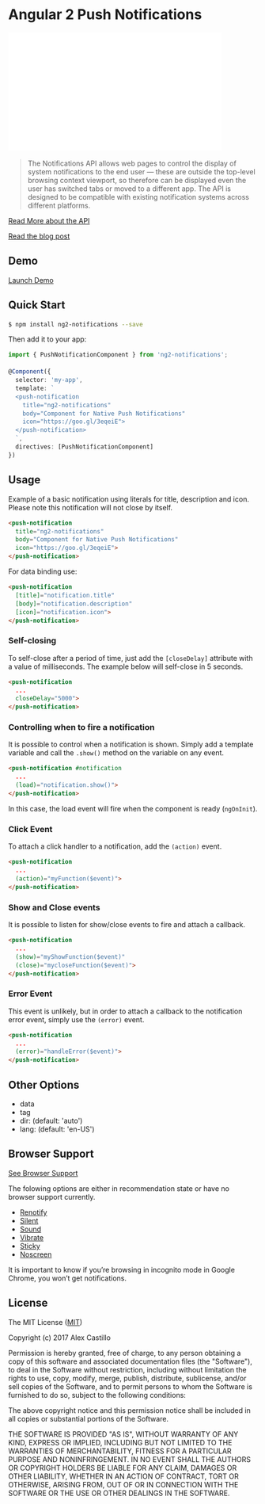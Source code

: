 # Angular 2 Push Notifications

[![](./src/public/img/demo.gif)]()

> The Notifications API allows web pages to control the display of system notifications to the end user — these are outside the top-level browsing context viewport, so therefore can be displayed even the user has switched tabs or moved to a different app. The API is designed to be compatible with existing notification systems across different platforms.

[Read More about the API](https://developer.mozilla.org/en-US/docs/Web/API/Notifications_API)

[Read the blog post](http://www.castillo.io/blog/2016/4/14/push-notifications-with-angular-2)

## Demo

[Launch Demo](http://embed.plnkr.co/cHFcMsvL8lGX9Pnm4UVl/)

## Quick Start

```bash
$ npm install ng2-notifications --save
```

Then add it to your app:

``` ts
import { PushNotificationComponent } from 'ng2-notifications';

@Component({
  selector: 'my-app',
  template: `
  <push-notification 
    title="ng2-notifications"
    body="Component for Native Push Notifications"
    icon="https://goo.gl/3eqeiE">
  </push-notification>
  `,
  directives: [PushNotificationComponent]
})
```

## Usage

Example of a basic notification using literals for title, description and icon.
Please note this notification will not close by itself.

``` html
<push-notification 
  title="ng2-notifications"
  body="Component for Native Push Notifications"
  icon="https://goo.gl/3eqeiE">
</push-notification>
```

For data binding use:

``` html
<push-notification 
  [title]="notification.title"
  [body]="notification.description"
  [icon]="notification.icon">
</push-notification>
```

### Self-closing

To self-close after a period of time, just add the `[closeDelay]` attribute with a value of milliseconds. The example below will self-close in 5 seconds.

``` html
<push-notification 
  ...
  closeDelay="5000">
</push-notification>
```

### Controlling when to fire a notification

It is possible to control when a notification is shown. 
Simply add a template variable and call the `.show()` method on the variable on any event.

``` html
<push-notification #notification
  ...
  (load)="notification.show()">
</push-notification>
```

In this case, the load event will fire when the component is ready (`ngOnInit`).

### Click Event

To attach a click handler to a notification, add the `(action)` event.

``` html
<push-notification 
  ...
  (action)="myFunction($event)">
</push-notification>
```

### Show and Close events

It is possible to listen for show/close events to fire and attach a callback.

``` html
<push-notification 
  ...
  (show)="myShowFunction($event)"
  (close)="mycloseFunction($event)">
</push-notification>
```

### Error Event

This event is unlikely, but in order to attach a callback to the notification error event, simply use the `(error)` event.

``` html
<push-notification 
  ...
  (error)="handleError($event)">
</push-notification>
```

## Other Options

* data
* tag
* dir: (default: 'auto')
* lang: (default: 'en-US')

## Browser Support

[See Browser Support](http://caniuse.com/#feat=notifications)

The folowing options are either in recommendation state or have no browser support currently.

* [Renotify](https://developer.mozilla.org/en-US/docs/Web/API/notification/renotify)
* [Silent](https://developer.mozilla.org/en-US/docs/Web/API/notification/silent)
* [Sound](https://developer.mozilla.org/en-US/docs/Web/API/notification/silent)
* [Vibrate](https://developer.mozilla.org/en-US/docs/Web/API/notification/vibrate)
* [Sticky](https://developer.mozilla.org/en-US/docs/Web/API/notification/sticky)
* [Noscreen](https://developer.mozilla.org/en-US/docs/Web/API/notification/noscreen)

It is important to know if you’re browsing in incognito mode in Google Chrome, you won’t get notifications.

## License

The MIT License ([MIT](/LICENSE))

Copyright (c) 2017 Alex Castillo

Permission is hereby granted, free of charge, to any person obtaining a copy
of this software and associated documentation files (the "Software"), to deal
in the Software without restriction, including without limitation the rights
to use, copy, modify, merge, publish, distribute, sublicense, and/or sell
copies of the Software, and to permit persons to whom the Software is
furnished to do so, subject to the following conditions:

The above copyright notice and this permission notice shall be included in
all copies or substantial portions of the Software.

THE SOFTWARE IS PROVIDED "AS IS", WITHOUT WARRANTY OF ANY KIND, EXPRESS OR
IMPLIED, INCLUDING BUT NOT LIMITED TO THE WARRANTIES OF MERCHANTABILITY,
FITNESS FOR A PARTICULAR PURPOSE AND NONINFRINGEMENT. IN NO EVENT SHALL THE
AUTHORS OR COPYRIGHT HOLDERS BE LIABLE FOR ANY CLAIM, DAMAGES OR OTHER
LIABILITY, WHETHER IN AN ACTION OF CONTRACT, TORT OR OTHERWISE, ARISING FROM,
OUT OF OR IN CONNECTION WITH THE SOFTWARE OR THE USE OR OTHER DEALINGS IN
THE SOFTWARE.
